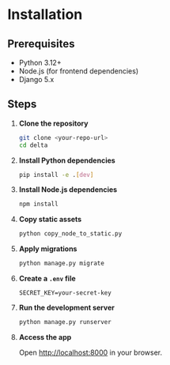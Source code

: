 # Installation

## Prerequisites

- Python 3.12+
- Node.js (for frontend dependencies)
- Django 5.x

## Steps

1. **Clone the repository**

    ```sh
    git clone <your-repo-url>
    cd delta
    ```

2. **Install Python dependencies**

    ```sh
    pip install -e .[dev]
    ```

3. **Install Node.js dependencies**

    ```sh
    npm install
    ```

4. **Copy static assets**

    ```sh
    python copy_node_to_static.py
    ```

5. **Apply migrations**

    ```sh
    python manage.py migrate
    ```

6. **Create a `.env` file**

    ```
    SECRET_KEY=your-secret-key
    ```

7. **Run the development server**

    ```sh
    python manage.py runserver
    ```

8. **Access the app**

    Open [http://localhost:8000](http://localhost:8000) in your browser.


